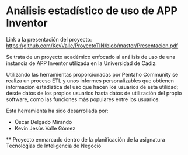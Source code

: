 # Análisis estadístico de uso de APP Inventor

Link a la presentación del proyecto: https://github.com/KevValle/ProyectoTIN/blob/master/Presentacion.pdf

Se trata de un proyecto académico enfocado al análisis de uso de una instancia de APP Inventor utilizada en la Universidad de Cádiz.

Utilizando las herramientas proporcionadas por Pentaho Community se realiza un proceso ETL y unos informes personalizables que obtienen información estadística del uso que hacen los usuarios de esta utilidad; desde datos de los propios usuarios hasta datos de utilización del propio software, como las funciones más populares entre los usuarios.

Esta herramienta ha sido desarrollada por:

  - Óscar Delgado Mirando
  - Kevin Jesús Valle Gómez

** Proyecto enmarcado dentro de la planificación de la asignatura Tecnologías de Inteligencia de Negocio

